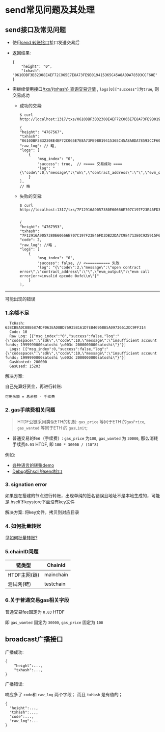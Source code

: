 # send常见问题及其处理


## send接口及常见问题

- 使用[send 转账接口](./api.md#普通转账或创建并发布智能合约)接口发送交易后
- 返回结果:
    ```
    {
        "height": "0",
        "txhash": "0610DBF3B32308E4EF72C065E7E8A73FE9B019415365C45A8A0DA78593CCF60E"
    }

- 需继续使用接口[/txs/{txhash} 查询交易详情](./api.md#查询交易详情) , `logs[0]["success"]`为`true`, 则交易成功

    - 成功的交易:
        ```
        $ curl http://localhost:1317/txs/0610DBF3B32308E4EF72C065E7E8A73FE9B019415365C45A8A0DA78593CCF60E
        
        {
        "height": "4767567",
        "txhash": "0610DBF3B32308E4EF72C065E7E8A73FE9B019415365C45A8A0DA78593CCF60E",
        "raw_log": // 略,
        "logs": [
            {
                "msg_index": "0",
                "success": true,  // <==== 交易成功 ====
                "log": "{\"code\":0,\"message\":\"ok\",\"contract_address\":\"\",\"evm_output\":\"\"}"
            }
        ],
        // 略

        ```

    - 失败的交易:
        ```
        $ curl http://localhost:1317/txs/7F12916A9057380E60666E707C197F23E46FD3DB22DA7C9E4713E0C925915F69


        {
        "height": "4767953",
        "txhash": "7F12916A9057380E60666E707C197F23E46FD3DB22DA7C9E4713E0C925915F69",
        "code": 2,
        "raw_log": //略 ,
        "logs": [
            {
                "msg_index": "0",
                "success": false, // <=========== 失败
                "log": "{\"code\":2,\"message\":\"open contract error\",\"contract_address\":\"\",\"evm_output\":\"evm call error|err=invalid opcode 0xfe\\n\"}"
            }
        ],
        ```

---

可能出现的错误

### 1.余额不足
```
  TxHash: 638CB8A0C88E6874DF063EAD8BD76935B161D7EB46958B5A09736612DC9FF314
  Code: 10
  Raw Log: [{"msg_index":"0","success":false,"log":"{\"codespace\":\"sdk\",\"code\":10,\"message\":\"insufficient account funds; 1999990000satoshi \u003c 2000000000satoshi\"}"}]
  Logs: [{"msg_index":0,"success":false,"log":"{\"codespace\":\"sdk\",\"code\":10,\"message\":\"insufficient account funds; 1999990000satoshi \u003c 2000000000satoshi\"}"}]
  GasWanted: 200000
  GasUsed: 15203

```

解决方案:

自己先算好资金，再进行转账:

`可用余额 = 总余额 - 手续费 `


### 2. gas手续费相关问题

> HTDF公链采用类似ETH的机制: 
> `gas_price` 等同于ETH 的`gasPrice`, 
> `gas_wanted` 等同于ETH 的 `gasLimit`;

- 普通交易的fee（手续费）: `gas_price` 为`100`, `gas_wanted` 为 `30000`,  那么消耗手续费`0.03` HTDF, 即 `100 * 30000 / (10^8)` 


例如: 
- [各种语言的转账demo](../demos/)
- [Debug版hscli的send接口](./api.md#普通转账或创建并发布智能合约)



### 3. signation error

如果是在搭建的节点进行转账，出现单纯的签名错误且地址不是本地生成的，可能是.hscli下keystore下面没有key文件

解决方案: 将key文件，拷贝到对应目录

### 4. 如何批量转账

见[如何批量转账?](./FAQ.md##4.如何进行转账交易)



### 5.chainID问题

| 链类型       | ChainId | 
|-------------|---------|
| HTDF主网(链) | mainchain| 
| 测试网(链)   | testchain |


### 6.关于普通交易gas相关字段

普通交易fee固定为 `0.03` HTDF

即 `gas_wanted` 固定为 `30000`, `gas_price` 固定为 `100`


## broadcast广播接口

广播成功:
```
{
    "height":...,
    "txhash":..., 
}
```

广播错误:

响应多了 `code`和 `raw_log` 两个字段； 而且 `txHash` 是有值的；

```
{
  "height":...,
  "txhash":...,
  "code":...,
  "raw_log":...
}
```




